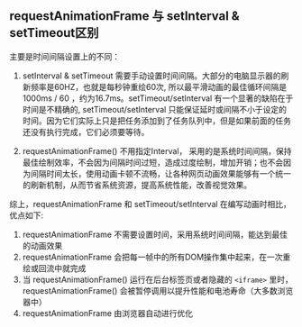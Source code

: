 
## requestAnimationFrame 与 setInterval & setTimeout区别
主要是时间间隔设置上的不同：
1. setInterval & setTimeout 需要手动设置时间间隔。大部分的电脑显示器的刷新频率是60HZ，也就是每秒钟重绘60次, 所以最平滑动画的最佳循环间隔是 1000ms / 60 ，约为16.7ms。setTimeout/setInterval 有一个显著的缺陷在于时间是不精确的, setTimeout/setInterval 只能保证延时或间隔不小于设定的时间。因为它们实际上只是把任务添加到了任务队列中，但是如果前面的任务还没有执行完成，它们必须要等待。

2. requestAnimationFrame() 不用指定Interval， 采用的是系统时间间隔，保持最佳绘制效率，不会因为间隔时间过短，造成过度绘制，增加开销；也不会因为间隔时间太长，使用动画卡顿不流畅，让各种网页动画效果能够有一个统一的刷新机制，从而节省系统资源，提高系统性能，改善视觉效果。


综上，requestAnimationFrame 和 setTimeout/setInterval 在编写动画时相比，优点如下:
1. requestAnimationFrame 不需要设置时间，采用系统时间间隔，能达到最佳的动画效果
2. requestAnimationFrame 会把每一帧中的所有DOM操作集中起来，在一次重绘或回流中就完成
3. 当 requestAnimationFrame() 运行在后台标签页或者隐藏的 `<iframe>` 里时，requestAnimationFrame() 会被暂停调用以提升性能和电池寿命（大多数浏览器中）
4. requestAnimationFrame 由浏览器自动进行优化